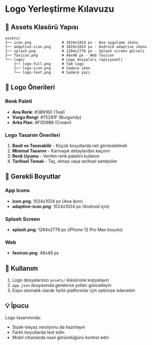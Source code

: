 # Logo Yerleştirme Kılavuzu

## 📁 Assets Klasörü Yapısı

```
assets/
├── icon.png              # 1024x1024 px - Ana uygulama ikonu
├── adaptive-icon.png     # 1024x1024 px - Android adaptive ikonu  
├── splash.png            # 1284x2778 px - Splash screen görseli
├── favicon.png           # 48x48 px - Web favicon
└── logo/                 # Logo dosyaları (opsiyonel)
    ├── logo-full.png     # Tam logo
    ├── logo-icon.png     # Sadece ikon
    └── logo-text.png     # Sadece yazı
```

## 🎨 Logo Önerileri

### Renk Paleti
- **Ana Renk**: #386160 (Teal)
- **Vurgu Rengi**: #75281F (Burgundy)  
- **Arka Plan**: #F0D9B6 (Cream)

### Logo Tasarım Önerileri
1. **Basit ve Tanınabilir** - Küçük boyutlarda net görünebilmeli
2. **Minimal Tasarım** - Karmaşık detaylardan kaçının
3. **Renk Uyumu** - Verilen renk paletini kullanın
4. **Tarihsel Temalı** - Taç, elmas veya tarihsel semboller

## 📱 Gerekli Boyutlar

### App Icons
- **icon.png**: 1024x1024 px (Ana ikon)
- **adaptive-icon.png**: 1024x1024 px (Android için)

### Splash Screen  
- **splash.png**: 1284x2778 px (iPhone 12 Pro Max boyutu)

### Web
- **favicon.png**: 48x48 px

## 🚀 Kullanım

1. Logo dosyalarınızı `assets/` klasörüne kopyalayın
2. `app.json` dosyasında gerekirse yolları güncelleyin
3. Expo otomatik olarak farklı platformlar için optimize edecektir

## 💡 İpucu

Logo tasarımında:
- Siyah-beyaz versiyonu da hazırlayın
- Farklı boyutlarda test edin
- Mobil cihazlarda nasıl göründüğünü kontrol edin
